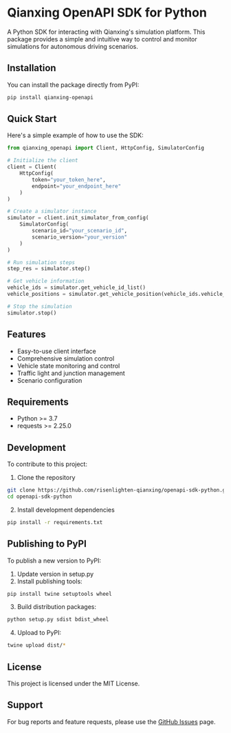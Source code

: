 # Qianxing OpenAPI SDK for Python

A Python SDK for interacting with Qianxing's simulation platform. This package provides a simple and intuitive way to control and monitor simulations for autonomous driving scenarios.

## Installation

You can install the package directly from PyPI:

```bash
pip install qianxing-openapi
```

## Quick Start

Here's a simple example of how to use the SDK:

```python
from qianxing_openapi import Client, HttpConfig, SimulatorConfig

# Initialize the client
client = Client(
    HttpConfig(
        token="your_token_here",
        endpoint="your_endpoint_here"
    )
)

# Create a simulator instance
simulator = client.init_simulator_from_config(
    SimulatorConfig(
        scenario_id="your_scenario_id",
        scenario_version="your_version"
    )
)

# Run simulation steps
step_res = simulator.step()

# Get vehicle information
vehicle_ids = simulator.get_vehicle_id_list()
vehicle_positions = simulator.get_vehicle_position(vehicle_ids.vehicle_ids)

# Stop the simulation
simulator.stop()
```

## Features

- Easy-to-use client interface
- Comprehensive simulation control
- Vehicle state monitoring and control
- Traffic light and junction management
- Scenario configuration

## Requirements

- Python >= 3.7
- requests >= 2.25.0

## Development

To contribute to this project:

1. Clone the repository
```bash
git clone https://github.com/risenlighten-qianxing/openapi-sdk-python.git
cd openapi-sdk-python
```

2. Install development dependencies
```bash
pip install -r requirements.txt
```

## Publishing to PyPI

To publish a new version to PyPI:

1. Update version in setup.py
2. Install publishing tools:
```bash
pip install twine setuptools wheel
```

3. Build distribution packages:
```bash
python setup.py sdist bdist_wheel
```

4. Upload to PyPI:
```bash
twine upload dist/*
```

## License

This project is licensed under the MIT License.

## Support

For bug reports and feature requests, please use the [GitHub Issues](https://github.com/risenlighten-qianxing/openapi-sdk-python/issues) page.